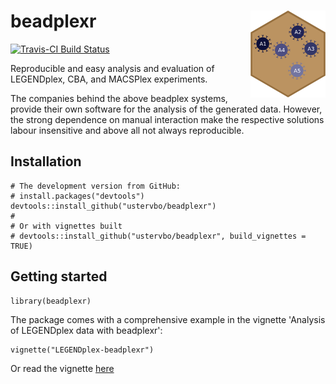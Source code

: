 # beadplexr <img src="man/figures/logo.png" width="120px" align="right" />

[![Travis-CI Build Status](https://travis-ci.org/ustervbo/beadplexr.svg?branch=master)](https://travis-ci.org/ustervbo/beadplexr)

Reproducible and easy analysis and evaluation of LEGENDplex, CBA, and MACSPlex experiments.

The companies behind the above beadplex systems, provide their own software for the analysis of the generated data. However, the strong dependence on manual interaction make the respective solutions labour insensitive and above all not always reproducible.

## Installation

``` 
# The development version from GitHub:
# install.packages("devtools")
devtools::install_github("ustervbo/beadplexr")
#
# Or with vignettes built
# devtools::install_github("ustervbo/beadplexr", build_vignettes = TRUE)
```

## Getting started

```
library(beadplexr)
```

The package comes with a comprehensive example in the vignette 'Analysis of LEGENDplex data with beadplexr':

```
vignette("LEGENDplex-beadplexr")
```

Or read the vignette [here](https://cran.r-project.org/web/packages/beadplexr/vignettes/legendplex-analysis.html)
